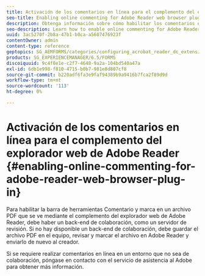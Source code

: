 ```yaml
---
title: Activación de los comentarios en línea para el complemento del explorador web de Adobe Reader
seo-title: Enabling online commenting for Adobe Reader web browser plug-in
description: Obtenga información sobre cómo habilitar los comentarios en línea para el complemento del explorador web de Adobe Reader.
seo-description: Learn how to enable online commenting for Adobe Reader web browser plug-in.
uuid: 3ac5270f-2b8a-47b1-b0ca-a5607476923f
contentOwner: admin
content-type: reference
geptopics: SG_AEMFORMS/categories/configuring_acrobat_reader_dc_extensions
products: SG_EXPERIENCEMANAGER/6.5/FORMS
discoiquuid: 9c4f8e1e-c2f7-4648-9a2a-104bd540a47a
exl-id: 6db1e998-f810-4715-b0b7-981e8d807cf8
source-git-commit: b220adf6fa3e9faf94389b9a9416b7fca2f89d9d
workflow-type: tm+mt
source-wordcount: '113'
ht-degree: 0%

---
```


# Activación de los comentarios en línea para el complemento del explorador web de Adobe Reader {#enabling-online-commenting-for-adobe-reader-web-browser-plug-in}

Para habilitar la barra de herramientas Comentario y marca en un archivo PDF que se ve mediante el complemento del explorador web de Adobe Reader, debe haber un back-end de colaboración, como un servidor de revisión. Si no hay disponible un back-end de colaboración, debe guardar el archivo PDF en el equipo, revisar y marcar el archivo en Adobe Reader y enviarlo de nuevo al creador.

Si se requiere realizar comentarios en línea en un entorno que no sea de colaboración, póngase en contacto con el servicio de asistencia al Adobe para obtener más información.
